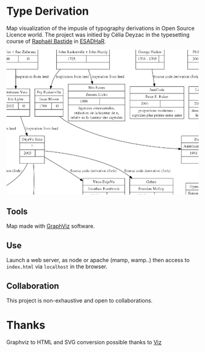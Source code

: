 # Type Derivation

Map visualization of the impusle of typography derivations in Open Source Licence world. The project was initied by Célia Deyzac in the typesetting course of [Raphaël Bastide](http://raphaelbastide.com/) in [ESADHaR](http://www.esadhar.fr).

![Screenshot](screenshot.png)

## Tools

Map made with [GraphViz](http://graphviz.org/) software.

## Use

Launch a web server, as node or apache (mamp, wamp..) then access to `index.html` via `localhost` in the browser. 

## Collaboration

This project is non-exhaustive and open to collaborations. 

# Thanks

Graphviz to HTML and SVG conversion possible thanks to [Viz](https://github.com/mdaines/viz.js)
